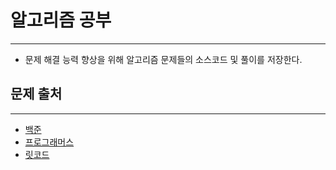 # 알고리즘 공부
***
- 문제 해결 능력 향상을 위해 알고리즘 문제들의 소스코드 및 
풀이를 저장한다.

## 문제 출처
***
- [백준](https://www.acmicpc.net/)
- [프로그래머스](https://programmers.co.kr/)
- [릿코드](https://leetcode.com/)
